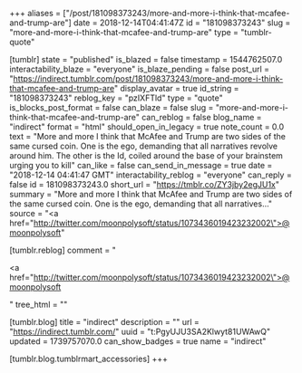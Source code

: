 +++
aliases = ["/post/181098373243/more-and-more-i-think-that-mcafee-and-trump-are"]
date = 2018-12-14T04:41:47Z
id = "181098373243"
slug = "more-and-more-i-think-that-mcafee-and-trump-are"
type = "tumblr-quote"

[tumblr]
state = "published"
is_blazed = false
timestamp = 1544762507.0
interactability_blaze = "everyone"
is_blaze_pending = false
post_url = "https://indirect.tumblr.com/post/181098373243/more-and-more-i-think-that-mcafee-and-trump-are"
display_avatar = true
id_string = "181098373243"
reblog_key = "pzIXFTld"
type = "quote"
is_blocks_post_format = false
can_blaze = false
slug = "more-and-more-i-think-that-mcafee-and-trump-are"
can_reblog = false
blog_name = "indirect"
format = "html"
should_open_in_legacy = true
note_count = 0.0
text = "More and more I think that McAfee and Trump are two sides of the same cursed coin. One is the ego, demanding that all narratives revolve around him. The other is the Id, coiled around the base of your brainstem urging you to kill"
can_like = false
can_send_in_message = true
date = "2018-12-14 04:41:47 GMT"
interactability_reblog = "everyone"
can_reply = false
id = 181098373243.0
short_url = "https://tmblr.co/ZY3jby2egJU1x"
summary = "More and more I think that McAfee and Trump are two sides of the same cursed coin. One is the ego, demanding that all narratives..."
source = "<a href=\"http://twitter.com/moonpolysoft/status/1073436019423232002\">@moonpolysoft</a>"

[tumblr.reblog]
comment = "<p><a href=\"http://twitter.com/moonpolysoft/status/1073436019423232002\">@moonpolysoft</a></p>"
tree_html = ""

[tumblr.blog]
title = "indirect"
description = ""
url = "https://indirect.tumblr.com/"
uuid = "t:PgyUJU3SA2Klwyt81UWAwQ"
updated = 1739757070.0
can_show_badges = true
name = "indirect"

[tumblr.blog.tumblrmart_accessories]
+++
